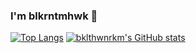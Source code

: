 ### I'm blkrntmhwk 👋

<!--
**bklthwnrkm/bklthwnrkm** is a ✨ _special_ ✨ repository because its `README.md` (this file) appears on your GitHub profile.

Here are some ideas to get you started:

- 🔭 I’m currently working on ...
- 🌱 I’m currently learning ...
- 👯 I’m looking to collaborate on ...
- 🤔 I’m looking for help with ...
- 💬 Ask me about ...
- 📫 How to reach me: ...
- 😄 Pronouns: ...
- ⚡ Fun fact: ...
-->

[![Top Langs](https://github-readme-stats.vercel.app/api/top-langs/?username=bklthwnrkm)](https://github.com/anuraghazra/github-readme-stats)
[![bklthwnrkm's GitHub stats](https://github-readme-stats.vercel.app/api?username=bklthwnrkm)](https://github.com/anuraghazra/github-readme-stats)

